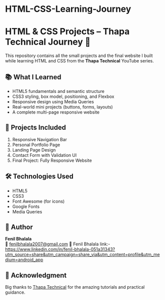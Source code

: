 # HTML-CSS-Learning-Journey

# HTML & CSS Projects – Thapa Technical Journey 🚀

This repository contains all the small projects and the final website I built while learning HTML and CSS from the **Thapa Technical** YouTube series.

## 📚 What I Learned
- HTML5 fundamentals and semantic structure
- CSS3 styling, box model, positioning, and Flexbox
- Responsive design using Media Queries
- Real-world mini projects (buttons, forms, layouts)
- A complete multi-page responsive website

## 💼 Projects Included
1. Responsive Navigation Bar
2. Personal Portfolio Page
3. Landing Page Design
4. Contact Form with Validation UI
5. Final Project: Fully Responsive Website

## 🛠️ Technologies Used
- HTML5
- CSS3
- Font Awesome (for icons)
- Google Fonts
- Media Queries

## 🎯 Author
**Fenil Bhalala**  
📧 fenilbhalala2007@gmail.com
🔗 Fenil Bhalala 
link:- https://www.linkedin.com/in/fenil-bhalala-051a31343?utm_source=share&utm_campaign=share_via&utm_content=profile&utm_medium=android_app

## 🙏 Acknowledgment
Big thanks to [Thapa Technical]([https://www.youtube.com/c/ThapaTechnical](https://www.youtube.com/@ThapaTechnical)) for the amazing tutorials and practical guidance.
